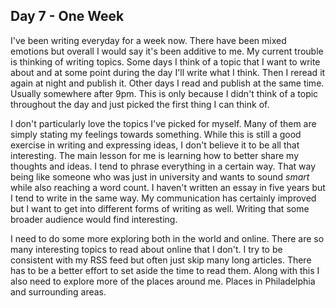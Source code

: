 ## Day 7 - One Week

I've been writing everyday for a week now. There have been mixed emotions but overall I would say it's been additive to me. My current trouble is thinking of writing topics. Some days I think of a topic that I want to write about and at some point during the day I'll write what I think. Then I reread it again at night and publish it. Other days I read and publish at the same time. Usually somewhere after 9pm. This is only because I didn't think of a topic throughout the day and just picked the first thing I can think of. 

I don't particularly love the topics I've picked for myself. Many of them are simply stating my feelings towards something. While this is still a good exercise in writing and expressing ideas, I don't believe it to be all that interesting. The main lesson for me is learning how to better share my thoughts and ideas. I tend to phrase everything in a certain way. That way being like someone who was just in university and wants to sound *smart* while also reaching a word count. I haven't written an essay in five years but I tend to write in the same way. My communication has certainly improved but I want to get into different forms of writing as well. Writing that some broader audience would find interesting.

I need to do some more exploring both in the world and online. There are so many interesting topics to read about online that I don't. I try to be consistent with my RSS feed but often just skip many long articles. There has to be a better effort to set aside the time to read them. Along with this I also need to explore more of the places around me. Places in Philadelphia and surrounding areas.

